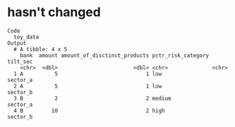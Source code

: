 # hasn't changed

    Code
      toy_data
    Output
      # A tibble: 4 x 5
        bank  amount amount_of_disctinct_products pctr_risk_category tilt_sec
        <chr>  <dbl>                        <dbl> <chr>              <chr>   
      1 A          5                            1 low                sector_a
      2 A          5                            1 low                sector_b
      3 B          2                            2 medium             sector_a
      4 B         10                            2 high               sector_b

